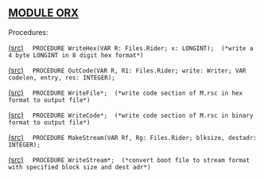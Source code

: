 
## [MODULE ORX](https://github.com/io-core/Build/blob/main/ORX.Mod)

Procedures:


[(src)](https://github.com/io-core/Build/blob/main/ORX.Mod#L17) `  PROCEDURE WriteHex(VAR R: Files.Rider; x: LONGINT);  (*write a 4 byte LONGINT in 8 digit hex format*)`

[(src)](https://github.com/io-core/Build/blob/main/ORX.Mod#L29) `  PROCEDURE OutCode(VAR R, R1: Files.Rider; write: Writer; VAR codelen, entry, res: INTEGER);`

[(src)](https://github.com/io-core/Build/blob/main/ORX.Mod#L56) `  PROCEDURE WriteFile*;  (*write code section of M.rsc in hex format to output file*)`

[(src)](https://github.com/io-core/Build/blob/main/ORX.Mod#L87) `  PROCEDURE WriteCode*;  (*write code section of M.rsc in binary format to output file*)`

[(src)](https://github.com/io-core/Build/blob/main/ORX.Mod#L116) `  PROCEDURE MakeStream(VAR Rf, Rg: Files.Rider; blksize, destadr: INTEGER);`

[(src)](https://github.com/io-core/Build/blob/main/ORX.Mod#L127) `  PROCEDURE WriteStream*;  (*convert boot file to stream format with specified block size and dest adr*)`
